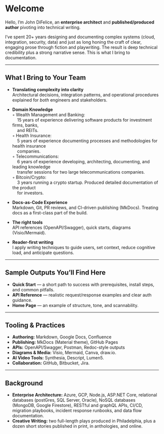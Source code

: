 # Welcome

Hello, I’m John DiFelice, an **enterprise architect** and **published/produced author** pivoting into technical writing.

I’ve spent 20+ years designing and documenting complex systems (cloud, integration, security, data) and just as long honing the craft of clear, engaging prose through fiction and playwriting. The result is deep technical credibility plus a strong narrative sense. This is what I bring to documentation.

---

## What I Bring to Your Team

- **Translating complexity into clarity**  
  Architectural decisions, integration patterns, and operational procedures explained for *both* engineers and stakeholders.

- **Domain Knowledge**  
  ◦ Wealth Management and Banking:<br>
  &nbsp;&nbsp;&nbsp;&nbsp;15 years of experience delivering software products for investment firms, banks, <br>&nbsp;&nbsp;&nbsp;&nbsp;and REITs.  
  ◦ Health Insurance:  
  &nbsp;&nbsp;&nbsp;&nbsp;5 years of experience documenting processes and methodologies for health insurance<br>&nbsp;&nbsp;&nbsp;&nbsp;companies.  
  ◦ Telecommunications:  
  &nbsp;&nbsp;&nbsp;&nbsp;6 years of experience developing, architecting, documenting, and leading knowledge<br>&nbsp;&nbsp;&nbsp;&nbsp;transfer sessions for two large telecommunications companies.  
  ◦ Bitcoin/Crypto:  
  &nbsp;&nbsp;&nbsp;&nbsp;3 years running a crypto startup. Produced detailed documentation of the product <br>&nbsp;&nbsp;&nbsp;&nbsp;for investors.
    

- **Docs-as-Code Experience**  
  Markdown, Git, PR reviews, and CI-driven publishing (MkDocs). Treating docs as a first-class part of the build.

- **The right tools**  
  API references (OpenAPI/Swagger), quick starts, diagrams (Visio/Mermaid).

- **Reader-first writing**  
  I apply writing techniques to guide users, set context, reduce cognitive load, and anticipate questions.

---

## Sample Outputs You’ll Find Here

- **Quick Start** — a short path to success with prerequisites, install steps, and common pitfalls.  
- **API Reference** — realistic request/response examples and clear auth guidance.  
- **Home Page** — an example of structure, tone, and scannability.

---

## Tooling & Practices

- **Authoring:** Markdown, Google Docs, Confluence  
- **Publishing:** MkDocs (Material theme), GitHub Pages  
- **APIs:** OpenAPI/Swagger, Postman, Redoc-style outputs  
- **Diagrams & Media:** Visio, Mermaid, Canva, draw.io.
- **AI Video Tools:** Synthesia, Descript, Lumen5.   
- **Collaboration:** GitHub, Bitbucket, Jira.

---

## Background

- **Enterprise Architecture:** Azure, GCP, Node.js, ASP.NET Core, relational databases (postGres, SQL Server, Oracle), NoSQL databases (MongoDB, Google Firestore), RESTful and graphQL APIs, CI/CD, migration playbooks, incident response runbooks, and data flow documentation.  
- **Creative Writing:** two full-length plays produced in Philadelphia, plus a dozen short stories published in print, in anthologies, and online.